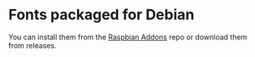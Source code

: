 # Fonts packaged for Debian

You can install them from the [Raspbian Addons](https://raspbian-addons.github.io) repo or download them from releases.
